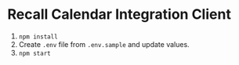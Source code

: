 # Recall Calendar Integration Client

1. `npm install`
2. Create `.env` file from `.env.sample` and update values.
3. `npm start`
